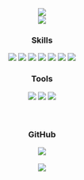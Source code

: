 <div align=center>
   <img src="https://capsule-render.vercel.app/api?type=waving&height=200&text=Jiwon&fontAlign=80&fontAlignY=40&color=gradient"><br>
   <img src="http://mazassumnida.wtf/api/v2/generate_badge?boj=kimjw3928"/>
</div>
<div align=center>
   <h3>Skills</h3>
   <img src="https://img.shields.io/badge/Java-007396.svg?&style=for-the-badge&logo=Java&logoColor=white"/>
   <img src="https://img.shields.io/badge/Spring-6DB33F.svg?&style=for-the-badge&logo=Spring&logoColor=white"/>
   <img src="https://img.shields.io/badge/MySQL-4479A1.svg?&style=for-the-badge&logo=MySQL&logoColor=white"/>
   <img src="https://img.shields.io/badge/HTML5-E34F26.svg?&style=for-the-badge&logo=HTML5&logoColor=white"/>
   <img src="https://img.shields.io/badge/CSS3-1572B6.svg?&style=for-the-badge&logo=CSS3&logoColor=white"/>
   <img src="https://img.shields.io/badge/JavaScript-F7DF1E.svg?&style=for-the-badge&logo=JavaScript&logoColor=white"/>
   <img src="https://img.shields.io/badge/Vue.js-4FC08D?style=for-the-badge&logo=Vue.js&logoColor=white"/>
</div>
<div align=center>
   <h3>Tools</h3>
   <img src="https://img.shields.io/badge/Git-F05032.svg?&style=for-the-badge&logo=Git&logoColor=white"/>
   <img src="https://img.shields.io/badge/Eclipse%20IDE-2C2255.svg?&style=for-the-badge&logo=Eclipse%20IDE&logoColor=white"/>
   <img src="https://img.shields.io/badge/Visual%20Studio%20Code-007ACC.svg?&style=for-the-badge&logo=Visual%20Studio%20Code&logoColor=white"/>
</div>
<br><br>
<div align=center>
   <h3>GitHub</h3>
   <img src="https://github-readme-stats.vercel.app/api/top-langs/?username=iamjione&layout=compact"><br><br>
   <img src="https://github-readme-stats.vercel.app/api?username=iamjione&show_icons=true">
</div>


<!--
**iamjione/iamjione** is a ✨ _special_ ✨ repository because its `README.md` (this file) appears on your GitHub profile.

Here are some ideas to get you started:

- 🔭 I’m currently working on ...
- 🌱 I’m currently learning ...
- 👯 I’m looking to collaborate on ...
- 🤔 I’m looking for help with ...
- 💬 Ask me about ...
- 📫 How to reach me: ...
- 😄 Pronouns: ...
- ⚡ Fun fact: ...
-->
